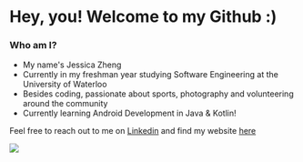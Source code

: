 
<!--
**jessica3710/jessica3710** is a ✨ _special_ ✨ repository because its `README.md` (this file) appears on your GitHub profile.
### Hi there 👋

Here are some ideas to get you started:

- 🔭 I’m currently working on ...
- 🌱 I’m currently learning ...
- 👯 I’m looking to collaborate on ...
- 🤔 I’m looking for help with ...
- 💬 Ask me about ...
- 📫 How to reach me: ...
- 😄 Pronouns: ...
- ⚡ Fun fact: ...
-->
# Hey, you! Welcome to my Github :)

### Who am I?
- My name's Jessica Zheng 
- Currently in my freshman year studying Software Engineering at the University of Waterloo
- Besides coding, passionate about sports, photography and volunteering around the community
- Currently learning Android Development in Java & Kotlin! 
<!-- tools, languages, frameworks -->

Feel free to reach out to me on [Linkedin](https://www.linkedin.com/in/jessica3710/) and find my website [here](https://jessicazheng.com)


![](https://komarev.com/ghpvc/?username=jessica3710&color=orange)
